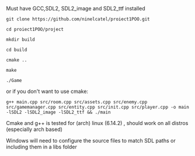 Must have GCC,SDL2, SDL2_image and SDL2_ttf installed

```
git clone https://github.com/ninelcatel/proiect1POO.git
```

```
cd proiect1POO/project
```

```
mkdir build
```

```
cd build
```

```
cmake ..
```

```
make
```

```
./Game
```
or if you don't want to use cmake:

```
g++ main.cpp src/room.cpp src/assets.cpp src/enemy.cpp src/gamemanager.cpp src/entity.cpp src/init.cpp src/player.cpp -o main -lSDL2 -lSDL2_image -lSDL2_ttf && ./main
``` 

Cmake and g++ is tested for (arch) linux (6.14.2) , should work on all distros (especially arch based)

Windows will need to configure the source files to match SDL paths or including them in a libs folder
